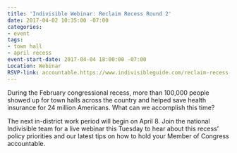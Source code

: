 ```yaml
---
title: 'Indivisible Webinar: Reclaim Recess Round 2'
date: 2017-04-02 10:35:00 -07:00
categories:
- event
tags:
- town hall
- april recess
event-start-date: 2017-04-04 18:00:00 -07:00
Location: Webinar
RSVP-link: accountable.https://www.indivisibleguide.com/reclaim-recess-round-2
---
```


During the February congressional recess, more than 100,000 people showed up for town halls across the country and helped save health insurance for 24 million Americans. What can we accomplish this time?

The next in-district work period will begin on April 8. Join the national Indivisible team for a live webinar this Tuesday to hear about this recess’ policy priorities and our latest tips on how to hold your Member of Congress accountable.